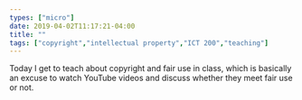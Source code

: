 ```yaml
---
types: ["micro"]
date: 2019-04-02T11:17:21-04:00
title: ""
tags: ["copyright","intellectual property","ICT 200","teaching"]
---
```

Today I get to teach about copyright and fair use in class, which is basically an excuse to watch YouTube videos and discuss whether they meet fair use or not. 
